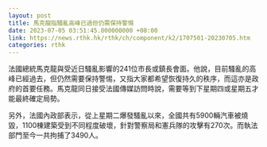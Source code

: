 ```yaml
---
layout: post
title: 馬克龍指騷亂高峰已過但仍需保持警惕
date: 2023-07-05 03:51:45.000000000 +08:00
link: https://news.rthk.hk/rthk/ch/component/k2/1707501-20230705.htm
categories: rthk
---
```


法國總統馬克龍與受近日騷亂影響的241位市長或鎮長會面。他說，目前騷亂的高峰已經過去，但仍然需要保持警惕，又指大家都希望恢復持久的秩序，而這亦是政府的首要任務。馬克龍同日接受法國傳媒訪問時說，需要等到下星期四或星期五才能最終確定局勢。

另外，法國內政部表示，從上星期二爆發騷亂以來，全國共有5900輛汽車被燒毀，1100棟建築受到不同程度破壞，針對警察局和憲兵隊的攻擊有270次。而執法部門至今一共拘捕了3490人。
